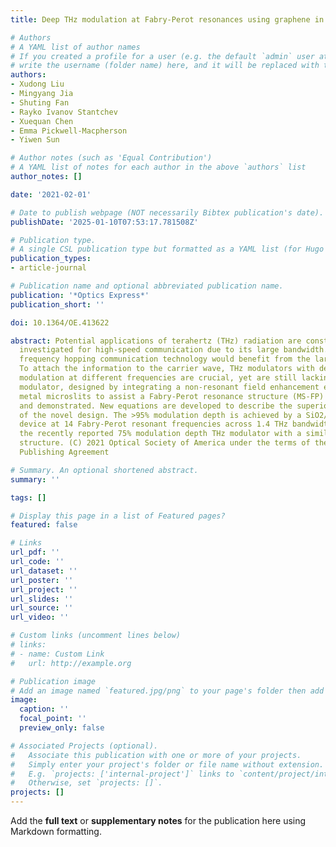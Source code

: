 ```yaml
---
title: Deep THz modulation at Fabry-Perot resonances using graphene in periodic microslits

# Authors
# A YAML list of author names
# If you created a profile for a user (e.g. the default `admin` user at `content/authors/admin/`), 
# write the username (folder name) here, and it will be replaced with their full name and linked to their profile.
authors:
- Xudong Liu
- Mingyang Jia
- Shuting Fan
- Rayko Ivanov Stantchev
- Xuequan Chen
- Emma Pickwell-Macpherson
- Yiwen Sun

# Author notes (such as 'Equal Contribution')
# A YAML list of notes for each author in the above `authors` list
author_notes: []

date: '2021-02-01'

# Date to publish webpage (NOT necessarily Bibtex publication's date).
publishDate: '2025-01-10T07:53:17.781508Z'

# Publication type.
# A single CSL publication type but formatted as a YAML list (for Hugo requirements).
publication_types:
- article-journal

# Publication name and optional abbreviated publication name.
publication: '*Optics Express*'
publication_short: ''

doi: 10.1364/OE.413622

abstract: Potential applications of terahertz (THz) radiation are constantly being
  investigated for high-speed communication due to its large bandwidth. For example,
  frequency hopping communication technology would benefit from the large bandwidth.
  To attach the information to the carrier wave, THz modulators with deep and stable
  modulation at different frequencies are crucial, yet are still lacking. Here a THz
  modulator, designed by integrating a non-resonant field enhancement effect of periodic
  metal microslits to assist a Fabry-Perot resonance structure (MS-FP) is proposed
  and demonstrated. New equations are developed to describe the superior performance
  of the novel design. The >95% modulation depth is achieved by a SiO2/Si gated graphene
  device at 14 Fabry-Perot resonant frequencies across 1.4 THz bandwidth, outperforming
  the recently reported 75% modulation depth THz modulator with a similar Fabry-Perot
  structure. (C) 2021 Optical Society of America under the terms of the OSA Open Access
  Publishing Agreement

# Summary. An optional shortened abstract.
summary: ''

tags: []

# Display this page in a list of Featured pages?
featured: false

# Links
url_pdf: ''
url_code: ''
url_dataset: ''
url_poster: ''
url_project: ''
url_slides: ''
url_source: ''
url_video: ''

# Custom links (uncomment lines below)
# links:
# - name: Custom Link
#   url: http://example.org

# Publication image
# Add an image named `featured.jpg/png` to your page's folder then add a caption below.
image:
  caption: ''
  focal_point: ''
  preview_only: false

# Associated Projects (optional).
#   Associate this publication with one or more of your projects.
#   Simply enter your project's folder or file name without extension.
#   E.g. `projects: ['internal-project']` links to `content/project/internal-project/index.md`.
#   Otherwise, set `projects: []`.
projects: []
---
```


Add the **full text** or **supplementary notes** for the publication here using Markdown formatting.
